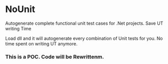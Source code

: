 # NoUnit
Autogenerate complete functional unit test cases for .Net projects. Save UT writing  Time


Load dll and it will autogenerate every combination of Unit tests for you. No time spent on writing UT anymore.


### This is a POC. Code will be Rewrittenm.
